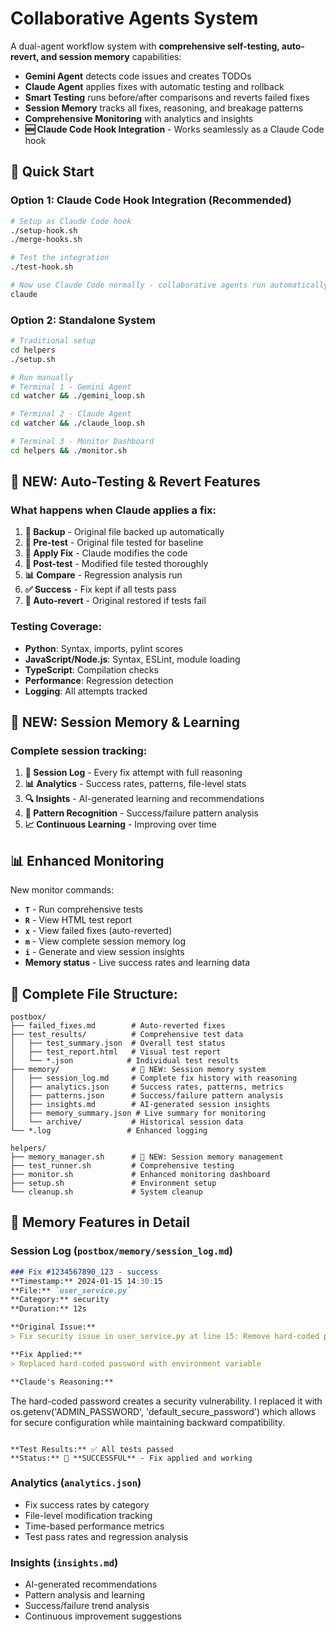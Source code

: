 # Collaborative Agents System

A dual-agent workflow system with **comprehensive self-testing, auto-revert, and session memory** capabilities:
- **Gemini Agent** detects code issues and creates TODOs
- **Claude Agent** applies fixes with automatic testing and rollback
- **Smart Testing** runs before/after comparisons and reverts failed fixes
- **Session Memory** tracks all fixes, reasoning, and breakage patterns
- **Comprehensive Monitoring** with analytics and insights
- **🆕 Claude Code Hook Integration** - Works seamlessly as a Claude Code hook

## 🚀 Quick Start

### Option 1: Claude Code Hook Integration (Recommended)
```bash
# Setup as Claude Code hook
./setup-hook.sh
./merge-hooks.sh

# Test the integration
./test-hook.sh

# Now use Claude Code normally - collaborative agents run automatically!
claude
```

### Option 2: Standalone System
```bash
# Traditional setup
cd helpers
./setup.sh

# Run manually
# Terminal 1 - Gemini Agent
cd watcher && ./gemini_loop.sh

# Terminal 2 - Claude Agent  
cd watcher && ./claude_loop.sh

# Terminal 3 - Monitor Dashboard
cd helpers && ./monitor.sh
```

## 🧪 **NEW: Auto-Testing & Revert Features**

### What happens when Claude applies a fix:
1. **📸 Backup** - Original file backed up automatically
2. **🧪 Pre-test** - Original file tested for baseline
3. **🔧 Apply Fix** - Claude modifies the code
4. **🧪 Post-test** - Modified file tested thoroughly
5. **📊 Compare** - Regression analysis run
6. **✅ Success** - Fix kept if all tests pass
7. **🔄 Auto-revert** - Original restored if tests fail

### Testing Coverage:
- **Python**: Syntax, imports, pylint scores
- **JavaScript/Node.js**: Syntax, ESLint, module loading  
- **TypeScript**: Compilation checks
- **Performance**: Regression detection
- **Logging**: All attempts tracked

## 🧠 **NEW: Session Memory & Learning**

### Complete session tracking:
1. **📝 Session Log** - Every fix attempt with full reasoning
2. **📊 Analytics** - Success rates, patterns, file-level stats
3. **🔍 Insights** - AI-generated learning and recommendations
4. **🎯 Pattern Recognition** - Success/failure pattern analysis
5. **📈 Continuous Learning** - Improving over time

## 📊 Enhanced Monitoring

New monitor commands:
- **`T`** - Run comprehensive tests
- **`R`** - View HTML test report
- **`x`** - View failed fixes (auto-reverted)
- **`m`** - View complete session memory log
- **`i`** - Generate and view session insights
- **Memory status** - Live success rates and learning data

## 📁 Complete File Structure:

```
postbox/
├── failed_fixes.md        # Auto-reverted fixes
├── test_results/          # Comprehensive test data
│   ├── test_summary.json  # Overall test status
│   ├── test_report.html   # Visual test report
│   └── *.json            # Individual test results
├── memory/                # 🧠 NEW: Session memory system
│   ├── session_log.md     # Complete fix history with reasoning
│   ├── analytics.json     # Success rates, patterns, metrics
│   ├── patterns.json      # Success/failure pattern analysis
│   ├── insights.md        # AI-generated session insights
│   ├── memory_summary.json # Live summary for monitoring
│   └── archive/           # Historical session data
└── *.log                 # Enhanced logging

helpers/
├── memory_manager.sh      # 🧠 NEW: Session memory management
├── test_runner.sh         # Comprehensive testing
├── monitor.sh             # Enhanced monitoring dashboard
├── setup.sh               # Environment setup
└── cleanup.sh             # System cleanup
```

## 🎯 **Memory Features in Detail**

### Session Log (`postbox/memory/session_log.md`)
```markdown
### Fix #1234567890_123 - success
**Timestamp:** 2024-01-15 14:30:15
**File:** `user_service.py`
**Category:** security
**Duration:** 12s

**Original Issue:**
> Fix security issue in user_service.py at line 15: Remove hard-coded password

**Fix Applied:**
> Replaced hard-coded password with environment variable

**Claude's Reasoning:**
```
The hard-coded password creates a security vulnerability. I replaced it with
os.getenv('ADMIN_PASSWORD', 'default_secure_password') which allows for
secure configuration while maintaining backward compatibility.
```

**Test Results:** ✅ All tests passed
**Status:** 🎉 **SUCCESSFUL** - Fix applied and working
```

### Analytics (`analytics.json`)
- Fix success rates by category
- File-level modification tracking  
- Time-based performance metrics
- Test pass rates and regression analysis

### Insights (`insights.md`)
- AI-generated recommendations
- Pattern analysis and learning
- Success/failure trend analysis
- Continuous improvement suggestions
